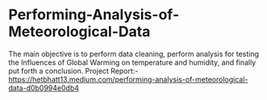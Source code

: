 # Performing-Analysis-of-Meteorological-Data
The main objective is to perform data cleaning, perform analysis for testing the Influences of Global Warming on temperature and humidity, and finally put forth a conclusion.
Project Report:-https://hetbhatt13.medium.com/performing-analysis-of-meteorological-data-d0b0994e0db4
